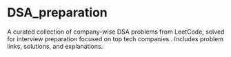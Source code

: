 # DSA_preparation
 A curated collection of company-wise DSA problems from LeetCode, solved for interview preparation focused on top tech companies . Includes problem links, solutions, and explanations.
